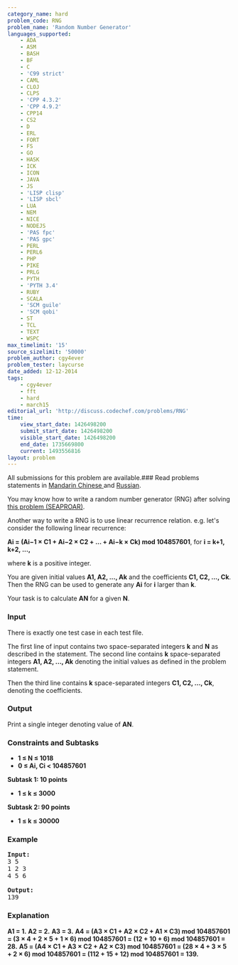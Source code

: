 ```yaml
---
category_name: hard
problem_code: RNG
problem_name: 'Random Number Generator'
languages_supported:
    - ADA
    - ASM
    - BASH
    - BF
    - C
    - 'C99 strict'
    - CAML
    - CLOJ
    - CLPS
    - 'CPP 4.3.2'
    - 'CPP 4.9.2'
    - CPP14
    - CS2
    - D
    - ERL
    - FORT
    - FS
    - GO
    - HASK
    - ICK
    - ICON
    - JAVA
    - JS
    - 'LISP clisp'
    - 'LISP sbcl'
    - LUA
    - NEM
    - NICE
    - NODEJS
    - 'PAS fpc'
    - 'PAS gpc'
    - PERL
    - PERL6
    - PHP
    - PIKE
    - PRLG
    - PYTH
    - 'PYTH 3.4'
    - RUBY
    - SCALA
    - 'SCM guile'
    - 'SCM qobi'
    - ST
    - TCL
    - TEXT
    - WSPC
max_timelimit: '15'
source_sizelimit: '50000'
problem_author: cgy4ever
problem_tester: laycurse
date_added: 12-12-2014
tags:
    - cgy4ever
    - fft
    - hard
    - march15
editorial_url: 'http://discuss.codechef.com/problems/RNG'
time:
    view_start_date: 1426498200
    submit_start_date: 1426498200
    visible_start_date: 1426498200
    end_date: 1735669800
    current: 1493556816
layout: problem
---
```

All submissions for this problem are available.###  Read problems statements in [Mandarin Chinese ](http://www.codechef.com/download/translated/MARCH15/mandarin/RNG.pdf) and [Russian](http://www.codechef.com/download/translated/MARCH15/russian/RNG.pdf).

You may know how to write a random number generator (RNG) after solving [this problem (SEAPROAR)](http://www.codechef.com/MARCH15/problems/SEAPROAR).

Another way to write a RNG is to use linear recurrence relation. e.g. let's consider the following linear recurrence:

**Ai = (Ai−1 × C1 + Ai−2 × C2 + ... + Ai−k × Ck) mod 104857601**, for **i = k+1, k+2, ...,**

 where **k** is a positive integer.

You are given initial values **A1, A2, ..., Ak** and the coefficients **C1, C2, ..., Ck**. Then the RNG can be used to generate any **Ai** for **i** larger than **k**.

Your task is to calculate **AN** for a given **N**.

### Input

There is exactly one test case in each test file.

The first line of input contains two space-separated integers **k** and **N** as described in the statement. The second line contains **k** space-separated integers **A1, A2, ..., Ak** denoting the initial values as defined in the problem statement.

 Then the third line contains **k** space-separated integers **C1, C2, ..., Ck**, denoting the coefficients.

### Output

Print a single integer denoting value of **AN**.

### Constraints and Subtasks

- **1 ≤ N ≤ 1018**
- **0 ≤ Ai, Ci &lt; 104857601**

**Subtask 1: 10 points**

- **1 ≤ k ≤ 3000**

**Subtask 2: 90 points**

- **1 ≤ k ≤ 30000**

### Example

<pre><b>Input:</b>
3 5
1 2 3
4 5 6

<b>Output:</b>
139
</pre>
### Explanation

**A1 = 1.**
**A2 = 2.**
**A3 = 3.**
**A4 = (A3 × C1 + A2 × C2 + A1 × C3) mod 104857601 = (3 × 4 + 2 × 5 + 1 × 6) mod 104857601 = (12 + 10 + 6) mod 104857601 = 28.**
**A5 = (A4 × C1 + A3 × C2 + A2 × C3) mod 104857601 = (28 × 4 + 3 × 5 + 2 × 6) mod 104857601 = (112 + 15 + 12) mod 104857601 = 139.**
